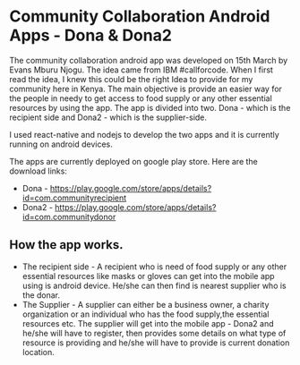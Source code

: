 # Community Collaboration Android Apps - Dona & Dona2

The community collaboration android app was developed on 15th March by Evans Mburu Njogu. The idea came from IBM #callforcode. When I first read the idea, I knew this could be the right Idea to provide for my community here in Kenya. The main objective is provide an easier way for the people in needy to get access to food supply or any other essential resources by using the app. The app is divided into two. Dona - which is the recipient side and Dona2 - which is the supplier-side.

I used react-native and nodejs to develop the two apps and it is currently running on android devices.

The apps are currently deployed on google play store. Here are the download links:
- Dona - https://play.google.com/store/apps/details?id=com.communityrecipient
- Dona2 - https://play.google.com/store/apps/details?id=com.communitydonor

## How the app works.

- The recipient side - A recipient who is need of food supply or any other essential resources like masks or gloves can get into the mobile app using is android device. He/she can then find is nearest supplier who is the donar.
- The Supplier - A supplier can either be a business owner, a charity organization or an individual who has the food supply,the essential resources etc. The supplier will get into the mobile app - Dona2 and he/she will have to register, then provides some details on what type of resource is providing and he/she will have to provide is current donation location.



